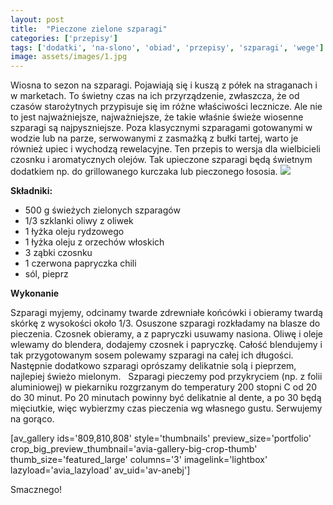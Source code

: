 ```yaml
---
layout: post
title:  "Pieczone zielone szparagi"
categories: ['przepisy']
tags: ['dodatki', 'na-slono', 'obiad', 'przepisy', 'szparagi', 'wege']
image: assets/images/1.jpg
---
```

Wiosna to sezon na szparagi. Pojawiają się i kuszą z półek na straganach i w marketach. To świetny czas na ich przyrządzenie, zwłaszcza, że od czasów starożytnych przypisuje się im różne właściwości lecznicze. Ale nie to jest najważniejsze, najważniejsze, że takie właśnie świeże wiosenne szparagi są najpyszniejsze. Poza klasycznymi szparagami gotowanymi w wodzie lub na parze, serwowanymi z zasmażką z bułki tartej, warto je również upiec i wychodzą rewelacyjne. Ten przepis to wersja dla wielbicieli czosnku i aromatycznych olejów. Tak upieczone szparagi będą świetnym dodatkiem np. do grillowanego kurczaka lub pieczonego łososia.
![](https://kobietazesmakiem.pl/wp-content/uploads/2015/04/zielone-szparagi-pieczone-222x300.jpg)



**Składniki:**
* 500 g świeżych zielonych szparagów
* 1/3 szklanki oliwy z oliwek
* 1 łyżka oleju rydzowego
* 1 łyżka oleju z orzechów włoskich
* 3 ząbki czosnku
* 1 czerwona papryczka chili
* sól, pieprz


**Wykonanie**

Szparagi myjemy, odcinamy twarde zdrewniałe końcówki i obieramy twardą skórkę z wysokości około 1/3. Osuszone szparagi rozkładamy na blasze do pieczenia. Czosnek obieramy, a z papryczki usuwamy nasiona. Oliwę i oleje wlewamy do blendera, dodajemy czosnek i papryczkę. Całość blendujemy i tak przygotowanym sosem polewamy szparagi na całej ich długości. Następnie dodatkowo szparagi oprószamy delikatnie solą i pieprzem, najlepiej świeżo mielonym.   Szparagi pieczemy pod przykryciem (np. z folii aluminiowej) w piekarniku rozgrzanym do temperatury 200 stopni C od 20 do 30 minut. Po 20 minutach powinny być delikatnie al dente, a po 30 będą mięciutkie, więc wybierzmy czas pieczenia wg własnego gustu. Serwujemy na gorąco.

[av\_gallery ids='809,810,808' style='thumbnails' preview\_size='portfolio' crop\_big\_preview\_thumbnail='avia-gallery-big-crop-thumb' thumb\_size='featured\_large' columns='3' imagelink='lightbox' lazyload='avia\_lazyload' av\_uid='av-anebj']

Smacznego!
    